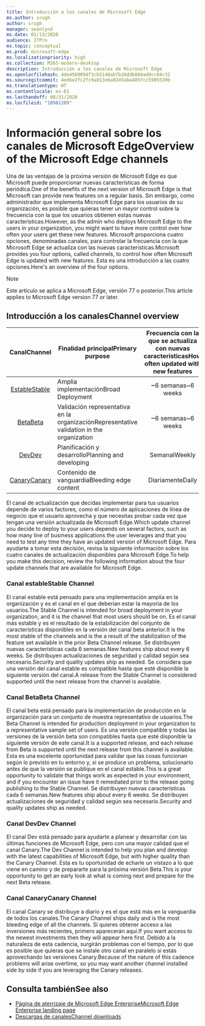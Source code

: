 ```yaml
---
title: Introducción a los canales de Microsoft Edge
ms.author: srugh
author: srugh
manager: seanlynd
ms.date: 01/13/2020
audience: ITPro
ms.topic: conceptual
ms.prod: microsoft-edge
ms.localizationpriority: high
ms.collection: M365-modern-desktop
description: Introducción a los canales de Microsoft Edge
ms.openlocfilehash: 4de456909df3cb5140abfb20ddb884ad9cc84c32
ms.sourcegitcommit: 4edbe2fc2fc9a013e6a0245aba485fcc5905539b
ms.translationtype: HT
ms.contentlocale: es-ES
ms.lasthandoff: 08/31/2020
ms.locfileid: "10981209"
---
```

# <span data-ttu-id="d2c99-103">Información general sobre los canales de Microsoft Edge</span><span class="sxs-lookup"><span data-stu-id="d2c99-103">Overview of the Microsoft Edge channels</span></span>

<span data-ttu-id="d2c99-104">Una de las ventajas de la próxima versión de Microsoft Edge es que Microsoft puede proporcionar nuevas características de forma periódica.</span><span class="sxs-lookup"><span data-stu-id="d2c99-104">One of the benefits of the next version of Microsoft Edge is that Microsoft can provide new features on a regular basis.</span></span> <span data-ttu-id="d2c99-105">Sin embargo, como administrador que implementa Microsoft Edge para los usuarios de su organización, es posible que quieras tener un mayor control sobre la frecuencia con la que los usuarios obtienen estas nuevas características.</span><span class="sxs-lookup"><span data-stu-id="d2c99-105">However, as the admin who deploys Microsoft Edge to the users in your organization, you might want to have more control over how often your users get these new features.</span></span> <span data-ttu-id="d2c99-106">Microsoft proporciona cuatro opciones, denominadas canales, para controlar la frecuencia con la que Microsoft Edge se actualiza con las nuevas características.</span><span class="sxs-lookup"><span data-stu-id="d2c99-106">Microsoft provides you four options, called channels, to control how often Microsoft Edge is updated with new features.</span></span> <span data-ttu-id="d2c99-107">Esta es una introducción a las cuatro opciones.</span><span class="sxs-lookup"><span data-stu-id="d2c99-107">Here's an overview of the four options.</span></span>
  
> [!NOTE]
> <span data-ttu-id="d2c99-108">Este artículo se aplica a Microsoft Edge, versión 77 o posterior.</span><span class="sxs-lookup"><span data-stu-id="d2c99-108">This article applies to Microsoft Edge version 77 or later.</span></span>

## <span data-ttu-id="d2c99-109">Introducción a los canales</span><span class="sxs-lookup"><span data-stu-id="d2c99-109">Channel overview</span></span>

|<span data-ttu-id="d2c99-110">Canal</span><span class="sxs-lookup"><span data-stu-id="d2c99-110">Channel</span></span>|<span data-ttu-id="d2c99-111">Finalidad principal</span><span class="sxs-lookup"><span data-stu-id="d2c99-111">Primary purpose</span></span>|<span data-ttu-id="d2c99-112">Frecuencia con la que se actualiza con nuevas características</span><span class="sxs-lookup"><span data-stu-id="d2c99-112">How often updated with new features</span></span>|<span data-ttu-id="d2c99-113">¿Compatible?</span><span class="sxs-lookup"><span data-stu-id="d2c99-113">Supported?</span></span>|
|:---:|---|:---:|:---:|
|[<span data-ttu-id="d2c99-114">Estable</span><span class="sxs-lookup"><span data-stu-id="d2c99-114">Stable</span></span>](#stable-channel)|<span data-ttu-id="d2c99-115">Amplia implementación</span><span class="sxs-lookup"><span data-stu-id="d2c99-115">Broad Deployment</span></span>|<span data-ttu-id="d2c99-116">~6 semanas</span><span class="sxs-lookup"><span data-stu-id="d2c99-116">~6 weeks</span></span>|<span data-ttu-id="d2c99-117">Sí</span><span class="sxs-lookup"><span data-stu-id="d2c99-117">Yes</span></span>|
|[<span data-ttu-id="d2c99-118">Beta</span><span class="sxs-lookup"><span data-stu-id="d2c99-118">Beta</span></span>](#beta-channel)|<span data-ttu-id="d2c99-119">Validación representativa en la organización</span><span class="sxs-lookup"><span data-stu-id="d2c99-119">Representative validation in the organization</span></span>|<span data-ttu-id="d2c99-120">~6 semanas</span><span class="sxs-lookup"><span data-stu-id="d2c99-120">~6 weeks</span></span>|<span data-ttu-id="d2c99-121">Sí</span><span class="sxs-lookup"><span data-stu-id="d2c99-121">Yes</span></span>|
|[<span data-ttu-id="d2c99-122">Dev</span><span class="sxs-lookup"><span data-stu-id="d2c99-122">Dev</span></span>](#dev-channel)|<span data-ttu-id="d2c99-123">Planificación y desarrollo</span><span class="sxs-lookup"><span data-stu-id="d2c99-123">Planning and developing</span></span>|<span data-ttu-id="d2c99-124">Semanal</span><span class="sxs-lookup"><span data-stu-id="d2c99-124">Weekly</span></span>|<span data-ttu-id="d2c99-125">No</span><span class="sxs-lookup"><span data-stu-id="d2c99-125">No</span></span>|
|[<span data-ttu-id="d2c99-126">Canary</span><span class="sxs-lookup"><span data-stu-id="d2c99-126">Canary</span></span>](#canary-channel)|<span data-ttu-id="d2c99-127">Contenido de vanguardia</span><span class="sxs-lookup"><span data-stu-id="d2c99-127">Bleeding edge content</span></span>|<span data-ttu-id="d2c99-128">Diariamente</span><span class="sxs-lookup"><span data-stu-id="d2c99-128">Daily</span></span>|<span data-ttu-id="d2c99-129">No</span><span class="sxs-lookup"><span data-stu-id="d2c99-129">No</span></span>|

<span data-ttu-id="d2c99-130">El canal de actualización que decidas implementar para tus usuarios depende de varios factores, como el número de aplicaciones de línea de negocio que el usuario aprovecha y que necesitas probar cada vez que tengan una versión actualizada de Microsoft Edge.</span><span class="sxs-lookup"><span data-stu-id="d2c99-130">Which update channel you decide to deploy to your users depends on several factors, such as how many line of business applications the user leverages and that you need to test any time they have an updated version of Microsoft Edge.</span></span> <span data-ttu-id="d2c99-131">Para ayudarte a tomar esta decisión, revisa la siguiente información sobre los cuatro canales de actualización disponibles para Microsoft Edge.</span><span class="sxs-lookup"><span data-stu-id="d2c99-131">To help you make this decision, review the following information about the four update channels that are available for Microsoft Edge.</span></span>

### <span data-ttu-id="d2c99-132">Canal estable</span><span class="sxs-lookup"><span data-stu-id="d2c99-132">Stable Channel</span></span>

<span data-ttu-id="d2c99-133">El canal estable está pensado para una implementación amplia en la organización y es el canal en el que deberían estar la mayoría de los usuarios.</span><span class="sxs-lookup"><span data-stu-id="d2c99-133">The Stable Channel is intended for broad deployment in your organization, and it is the channel that most users should be on.</span></span> <span data-ttu-id="d2c99-134">Es el canal más estable y es el resultado de la estabilización del conjunto de características disponibles en la versión del canal beta anterior.</span><span class="sxs-lookup"><span data-stu-id="d2c99-134">It is the most stable of the channels and is the a result of the stabilization of the feature set available in the prior Beta Channel release.</span></span> <span data-ttu-id="d2c99-135">Se distribuyen nuevas características cada 6 semanas.</span><span class="sxs-lookup"><span data-stu-id="d2c99-135">New features ship about every 6 weeks.</span></span> <span data-ttu-id="d2c99-136">Se distribuyen actualizaciones de seguridad y calidad según sea necesario.</span><span class="sxs-lookup"><span data-stu-id="d2c99-136">Security and quality updates ship as needed.</span></span> <span data-ttu-id="d2c99-137">Se considera que una versión del canal estable es compatible hasta que esté disponible la siguiente versión del canal.</span><span class="sxs-lookup"><span data-stu-id="d2c99-137">A release from the Stable Channel is considered supported until the next release from the channel is available.</span></span>

### <span data-ttu-id="d2c99-138">Canal Beta</span><span class="sxs-lookup"><span data-stu-id="d2c99-138">Beta Channel</span></span>

<span data-ttu-id="d2c99-139">El canal beta está pensado para la implementación de producción en la organización para un conjunto de muestra representativo de usuarios.</span><span class="sxs-lookup"><span data-stu-id="d2c99-139">The Beta Channel is intended for production deployment in your organization to a representative sample set of users.</span></span> <span data-ttu-id="d2c99-140">Es una versión compatible y todas las versiones de la versión beta son compatibles hasta que esté disponible la siguiente versión de este canal.</span><span class="sxs-lookup"><span data-stu-id="d2c99-140">It is a supported release, and each release from Beta is supported until the next release from this channel is available.</span></span> <span data-ttu-id="d2c99-141">Esta es una excelente oportunidad para validar que las cosas funcionan según lo previsto en tu entorno y, si se produce un problema, solucionarlo antes de que la versión se publique en el canal estable.</span><span class="sxs-lookup"><span data-stu-id="d2c99-141">This is a great opportunity to validate that things work as expected in your environment, and if you encounter an issue have it remediated prior to the release going publishing to the Stable Channel.</span></span> <span data-ttu-id="d2c99-142">Se distribuyen nuevas características cada 6 semanas.</span><span class="sxs-lookup"><span data-stu-id="d2c99-142">New features ship about every 6 weeks.</span></span> <span data-ttu-id="d2c99-143">Se distribuyen actualizaciones de seguridad y calidad según sea necesario.</span><span class="sxs-lookup"><span data-stu-id="d2c99-143">Security and quality updates ship as needed.</span></span>

### <span data-ttu-id="d2c99-144">Canal Dev</span><span class="sxs-lookup"><span data-stu-id="d2c99-144">Dev Channel</span></span>

<span data-ttu-id="d2c99-145">El canal Dev está pensado para ayudarte a planear y desarrollar con las últimas funciones de Microsoft Edge, pero con una mayor calidad que el canal Canary.</span><span class="sxs-lookup"><span data-stu-id="d2c99-145">The Dev Channel is intended to help you plan and develop with the latest capabilities of Microsoft Edge, but with higher quality than the Canary Channel.</span></span> <span data-ttu-id="d2c99-146">Esta es tu oportunidad de echarle un vistazo a lo que viene en camino y de prepararte para la próxima versión Beta.</span><span class="sxs-lookup"><span data-stu-id="d2c99-146">This is your opportunity to get an early look at what is coming next and prepare for the next Beta release.</span></span>

### <span data-ttu-id="d2c99-147">Canal Canary</span><span class="sxs-lookup"><span data-stu-id="d2c99-147">Canary Channel</span></span>

<span data-ttu-id="d2c99-148">El canal Canary se distribuye a diario y es el que está más en la vanguardia de todos los canales.</span><span class="sxs-lookup"><span data-stu-id="d2c99-148">The Canary Channel ships daily and is the most bleeding edge of all the channels.</span></span> <span data-ttu-id="d2c99-149">Si quieres obtener acceso a las inversiones más recientes, primero aparecerán aquí.</span><span class="sxs-lookup"><span data-stu-id="d2c99-149">If you want access to the newest investments then they will appear here first.</span></span> <span data-ttu-id="d2c99-150">Debido a la naturaleza de esta cadencia, surgirán problemas con el tiempo, por lo que es posible que quieras que se instale otro canal en paralelo si estás aprovechando las versiones Canary.</span><span class="sxs-lookup"><span data-stu-id="d2c99-150">Because of the nature of this cadence problems will arise overtime, so you may want another channel installed side by side if you are leveraging the Canary releases.</span></span>

## <span data-ttu-id="d2c99-151">Consulta también</span><span class="sxs-lookup"><span data-stu-id="d2c99-151">See also</span></span>

- [<span data-ttu-id="d2c99-152">Página de aterrizaje de Microsoft Edge Enterprise</span><span class="sxs-lookup"><span data-stu-id="d2c99-152">Microsoft Edge Enterprise landing page</span></span>](https://aka.ms/EdgeEnterprise)
- [<span data-ttu-id="d2c99-153">Descargas de canales</span><span class="sxs-lookup"><span data-stu-id="d2c99-153">Channel downloads</span></span>](https://aka.ms/EdgeEnterprise)
